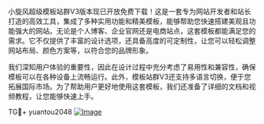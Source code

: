 小旋风超级模板站群V3版本现已开放免费下载！这是一套专为网站开发者和站长打造的高效工具，集成了多种实用功能和精美模板，能够帮助您快速搭建美观且功能强大的网站。无论是个人博客、企业官网还是电商站点，这套模板都能满足您的需求。它不仅提供了丰富的设计选项，还具备高度的可定制性，让您可以轻松调整网站布局、颜色方案等，以符合您的品牌形象。

我们深知用户体验的重要性，因此在设计过程中充分考虑了易用性和兼容性，确保模板可以在各种设备上流畅运行。此外，模板站群V3还支持多语言切换，便于您拓展国际市场。为了帮助用户更好地使用这套模板，我们还准备了详细的文档和视频教程，让您能够快速上手。

TG💪+ yuantou2048  [![Image](https://github.com/user-attachments/assets/42a5a4a5-fea9-4a1d-8aa0-73e57e430cca)](https://github.com/user-attachments/assets/42a5a4a5-fea9-4a1d-8aa0-73e57e430cca)